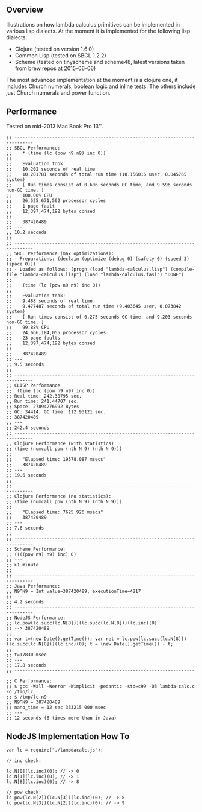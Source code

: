 ## Overview

Illustrations on how lambda calculus primitives can be implemented in various lisp dialects.
At the moment it is implemented for the following lisp dialects:
* Clojure (tested on version 1.6.0)
* Common Lisp (tested on SBCL 1.2.2)
* Scheme (tested on tinyscheme and scheme48, latest versions taken from brew repos at 2015-06-06)

The most advanced implementation at the moment is a clojure one, it includes Church numerals, boolean logic and inline tests.
The others include just Church numerals and power function.

## Performance

Tested on mid-2013 Mac Book Pro 13''.

```
;; -----------------------------------------------------------------------------
;; SBCL Performance:
;;    * (time (lc (pow n9 n9) inc 0))
;;
;;    Evaluation took:
;;    10.202 seconds of real time
;;    10.201781 seconds of total run time (10.156016 user, 0.045765 system)
;;    [ Run times consist of 0.606 seconds GC time, and 9.596 seconds non-GC time. ]
;;    100.00% CPU
;;    26,525,671,562 processor cycles
;;    1 page fault
;;    12,397,474,192 bytes consed
;;
;;    387420489
;; ---
;; 10.2 seconds
;;
;; -----------------------------------------------------------------------------
;; SBCL Performance (max optimizations):
;; - Preparations: (declaim (optimize (debug 0) (safety 0) (speed 3) (space 0)))
;; - Loaded as follows: (progn (load "lambda-calculus.lisp") (compile-file "lambda-calculus.lisp") (load "lambda-calculus.fasl") "DONE")
;;
;;    (time (lc (pow n9 n9) inc 0))
;;
;;    Evaluation took:
;;    9.488 seconds of real time
;;    9.477487 seconds of total run time (9.403645 user, 0.073842 system)
;;    [ Run times consist of 0.275 seconds GC time, and 9.203 seconds non-GC time. ]
;;    99.88% CPU
;;    24,666,184,055 processor cycles
;;    23 page faults
;;    12,397,474,192 bytes consed
;;
;;    387420489
;; ---
;; 9.5 seconds
;;
;; -----------------------------------------------------------------------------
;; CLISP Performance 
;;  (time (lc (pow n9 n9) inc 0))
;; Real time: 242.38795 sec.
;; Run time: 241.44707 sec.
;; Space: 27894276992 Bytes
;; GC: 34414, GC time: 112.93121 sec.
;; 387420489
;; ---
;; 242.4 seconds
;; -----------------------------------------------------------------------------
;; Clojure Performance (with statistics):
;; (time (numcall pow (nth N 9) (nth N 9)))
;;
;;    "Elapsed time: 19578.087 msecs"
;;    387420489
;; ---
;; 19.6 seconds
;;
;; -----------------------------------------------------------------------------
;; Clojure Performance (no statistics):
;; (time (numcall pow (nth N 9) (nth N 9)))
;;
;;    "Elapsed time: 7625.926 msecs"
;;    387420489
;; ---
;; 7.6 seconds
;;
;; -----------------------------------------------------------------------------
;; Scheme Performance:
;; ((((pow n9) n9) inc) 0)
;; ---
;; >1 minute
;;
;; -----------------------------------------------------------------------------
;; Java Performance:
;; N9^N9 = Int_value=387420489, executionTime=4217
;; ---
;; 4.2 seconds
;; -----------------------------------------------------------------------------
;; NodeJS Performance:
;; lc.pow(lc.succ(lc.N[8]))(lc.succ(lc.N[8]))(lc.inc)(0)
;; --> 387420489
;;
;; var t=(new Date().getTime()); var ret = lc.pow(lc.succ(lc.N[8]))(lc.succ(lc.N[8]))(lc.inc)(0); t = (new Date().getTime()) - t;
;;
;; t=17830 msec
;; ---
;; 17.8 seconds
;; -----------------------------------------------------------------------------
;; C Performance:
;; $ gcc -Wall -Werror -Wimplicit -pedantic -std=c99 -O3 lambda-calc.c -o /tmp/lc
;; $ /tmp/lc n9
;; N9^N9 = 387420489
;; nano_time = 12 sec 333215 000 msec
;; ---
;; 12 seconds (6 times more than in Java)
```

## NodeJS Implementation How To

```
var lc = require("./lambdacalc.js");

// inc check:

lc.N[0](lc.inc)(0); // -> 0
lc.N[1](lc.inc)(0); // -> 1
lc.N[8](lc.inc)(0); // -> 8

// pow check:
lc.pow(lc.N[2])(lc.N[3])(lc.inc)(0); // -> 8
lc.pow(lc.N[3])(lc.N[2])(lc.inc)(0); // -> 9
```

